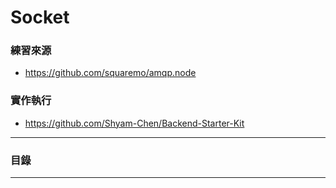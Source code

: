 # Socket

### 練習來源

* https://github.com/squaremo/amqp.node

### 實作執行

* https://github.com/Shyam-Chen/Backend-Starter-Kit

***

### 目錄

***
